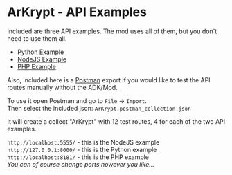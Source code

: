 # ArKrypt - API Examples
Included are three API examples. The mod uses all of them, but you don't need to use them all. 
- [Python Example](/api_examples/py)
- [NodeJS Example](/api_examples/node)
- [PHP Example](/api_examples/php)

Also, included here is a [Postman](https://www.postman.com/) export if you would like to test the API routes manually without the ADK/Mod. 

To use it open Postman and go to `File` -> `Import`.  
Then select the included json: `ArKrypt.postman_collection.json`  

It will create a collect "ArKrypt" with 12 test routes, 4 for each of the two API examples.  

`http://localhost:5555/` - this is the NodeJS example   
`http://127.0.0.1:8000/` - this is the Python example  
`http://localhost:8181/` - this is the PHP example  
_You can of course change ports however you like..._

